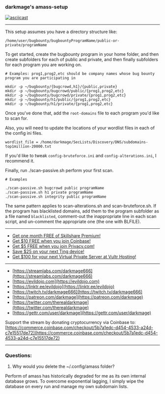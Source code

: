### darkmage's amass-setup

[![asciicast](https://asciinema.org/a/463605.svg)](https://asciinema.org/a/463605)

<script id="asciicast-463605" src="https://asciinema.org/a/463605.js" async></script>

-----

This setup assumes you have a directory structure like:

```
/home/user/bugbounty/bugbountyProgramName/public-or-private/programName
```

To get started, create the bugbounty program in your home folder, and then create subfolders for each of public and private, and then finally subfolders for each program you are working on.

```
# Examples: prog1,prog2,etc should be company names whose bug bounty program you are participating in

mkdir -p ~/bugbounty/{bugcrowd,h1}/{public,private}
mkdir -p ~/bugbounty/bugcrowd/public/{prog1,prog2,etc}
mkdir -p ~/bugbounty/bugcrowd/private/{prog1,prog2,etc}
mkdir -p ~/bugbounty/h1/public/{prog1,prog2,etc}
mkdir -p ~/bugbounty/h1/private/{prog1,prog2,etc}
```

Once you've done that, add the `root-domains` file to each program you'd like to scan for.

Also, you will need to update the locations of your wordlist files in each of the config ini files.

```
wordlist_file = /home/darkmage/SecLists/Discovery/DNS/subdomains-top1million-20000.txt
```

If you'd like to tweak `config-bruteforce.ini` and `config-alterations.ini`, I recommend it.

Finally, run ./scan-passive.sh perform your first scan.

```
# Examples

./scan-passive.sh bugcrowd public programName
./scan-passive.sh h1 private programName
./scan-passive.sh integrity public programName
```

The same pattern applies to scan-alterations.sh and scan-bruteforce.sh. 
If the program has blacklisted domains, add them to the program subfolder as a file named `blacklisted`, comment-out the inappropriate line in each scan script, and un-comment the appropriate one (the one with BLFILE).

-----

- [Get one month FREE of Skillshare Premium!](https://www.skillshare.com/r/profile/Mike-Bell/6273336)
- [Get $10 FREE when you join Coinbase!](https://www.coinbase.com/join/darkmage)
- [Get $5 FREE when you join Privacy.com!](https://privacy.com/join/GJWMC)
- [Save $25 on your next Ting device!](https://z9pdsr4ko8e.ting.com/)
- [Get $100 for your next Virtual Private Server at Vultr Hosting!](https://www.vultr.com/?ref=8632027-6G)

-----

- [https://streamlabs.com/darkmage666](https://streamlabs.com/darkmage666)
- [https://evildojo.com](https://evildojo.com)
- [https://linktr.ee/evildojo](https://linktr.ee/evildojo)
- [https://twitch.tv/darkmage666](https://twitch.tv/darkmage666)
- [https://patreon.com/darkmage](https://patreon.com/darkmage)
- [https://twitter.com/therealdarkmage](https://twitter.com/therealdarkmage)
- [https://gettr.com/user/darkmage](https://gettr.com/user/darkmage)

Support the stream by donating cryptocurrency via Coinbase to: [https://commerce.coinbase.com/checkout/5b7a1edc-d454-4533-a24d-c7e15517de72](https://commerce.coinbase.com/checkout/5b7a1edc-d454-4533-a24d-c7e15517de72)

-----

### Questions:

1. Why would you delete the ~/.config/amass folder?

Perform of amass has historically degraded for me as its own internal database grows. To overcome exponential lagging, I simply wipe the database on every run and manage my own subdomain lists.

